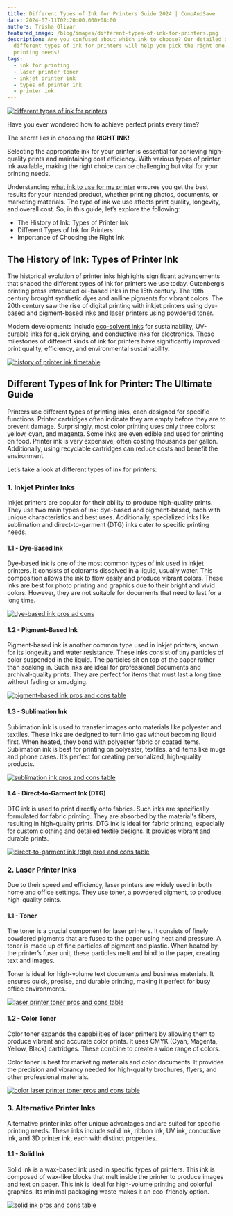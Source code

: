 ```yaml
---
title: Different Types of Ink for Printers Guide 2024 | CompAndSave
date: 2024-07-11T02:20:00.000+08:00
authors: Trisha Olivar
featured_image: /blog/images/different-types-of-ink-for-printers.png
description: Are you confused about which ink to choose? Our detailed guide on
  different types of ink for printers will help you pick the right one for your
  printing needs!
tags:
  - ink for printing
  - laser printer toner
  - inkjet printer ink
  - types of printer ink
  - printer ink
---
```

[![different types of ink for printers](/blog/images/different-types-of-ink-for-printers.png "Different Types of Ink for Printers")](/blog/images/different-types-of-ink-for-printers.png)

Have you ever wondered how to achieve perfect prints every time?

The secret lies in choosing the **RIGHT INK!**

Selecting the appropriate ink for your printer is essential for achieving high-quality prints and maintaining cost efficiency. With various types of printer ink available, making the right choice can be challenging but vital for your printing needs.

Understanding [what ink to use for my printer](https://www.compandsave.com/what-ink-does-my-printer-use) ensures you get the best results for your intended product, whether printing photos, documents, or marketing materials. The type of ink we use affects print quality, longevity, and overall cost. So, in this guide, let’s explore the following:

* The History of Ink: Types of Printer Ink
* Different Types of Ink for Printers
* Importance of Choosing the Right Ink

## The History of Ink: Types of Printer Ink

The historical evolution of printer inks highlights significant advancements that shaped the different types of ink for printers we use today. Gutenberg’s printing press introduced oil-based inks in the 15th century. The 19th century brought synthetic dyes and aniline pigments for vibrant colors. The 20th century saw the rise of digital printing with inkjet printers using dye-based and pigment-based inks and laser printers using powdered toner.

Modern developments include [eco-solvent inks](https://www.compandsave.com/what-is-an-eco-solvent-printer-and-eco-solvent-ink) for sustainability, UV-curable inks for quick drying, and conductive inks for electronics. These milestones of different kinds of ink for printers have significantly improved print quality, efficiency, and environmental sustainability.

[![history of printer ink timetable](/blog/images/types-of-ink-1.png "History of Ink Timetable")](/blog/images/types-of-ink-1.png)

## Different Types of Ink for Printer: The Ultimate Guide

Printers use different types of printing inks, each designed for specific functions. Printer cartridges often indicate they are empty before they are to prevent damage. Surprisingly, most color printing uses only three colors: yellow, cyan, and magenta. Some inks are even edible and used for printing on food. Printer ink is very expensive, often costing thousands per gallon. Additionally, using recyclable cartridges can reduce costs and benefit the environment.

Let’s take a look at different types of ink for printers:

### 1. Inkjet Printer Inks

Inkjet printers are popular for their ability to produce high-quality prints. They use two main types of ink: dye-based and pigment-based, each with unique characteristics and best uses. Additionally, specialized inks like sublimation and direct-to-garment (DTG) inks cater to specific printing needs.

#### **1.1 - Dye-Based Ink**

Dye-based ink is one of the most common types of ink used in inkjet printers. It consists of colorants dissolved in a liquid, usually water. This composition allows the ink to flow easily and produce vibrant colors. These inks are best for photo printing and graphics due to their bright and vivid colors. However, they are not suitable for documents that need to last for a long time.

[![dye-based ink pros ad cons](/blog/images/types-of-ink-2.png "Dye-based Ink Pros and Cons Table")](/blog/images/types-of-ink-2.png)

#### **1.2 - Pigment-Based Ink**

Pigment-based ink is another common type used in inkjet printers, known for its longevity and water resistance. These inks consist of tiny particles of color suspended in the liquid. The particles sit on top of the paper rather than soaking in. Such inks are ideal for professional documents and archival-quality prints. They are perfect for items that must last a long time without fading or smudging.

[![pigment-based ink pros and cons table](/blog/images/types-of-ink-3.png "Pigment-based Ink Pros and Cons Table")](/blog/images/types-of-ink-3.png)

#### **1.3 - Sublimation Ink**

Sublimation ink is used to transfer images onto materials like polyester and textiles. These inks are designed to turn into gas without becoming liquid first. When heated, they bond with polyester fabric or coated items. Sublimation ink is best for printing on polyester, textiles, and items like mugs and phone cases. It’s perfect for creating personalized, high-quality products.

[![sublimation ink pros and cons table](/blog/images/types-of-ink-4.png "Sublimation Ink Pros and Cons Table")](/blog/images/types-of-ink-4.png)

#### **1.4 - Direct-to-Garment Ink (DTG)**

DTG ink is used to print directly onto fabrics. Such inks are specifically formulated for fabric printing. They are absorbed by the material's fibers, resulting in high-quality prints. DTG ink is ideal for fabric printing, especially for custom clothing and detailed textile designs. It provides vibrant and durable prints.

[![direct-to-garment ink (dtg) pros and cons table](/blog/images/types-of-ink-5.png "Direct-to-Garment Ink (DTG) Pros and Cons Table")](/blog/images/types-of-ink-5.png)

### 2. Laser Printer Inks

Due to their speed and efficiency, laser printers are widely used in both home and office settings. They use toner, a powdered pigment, to produce high-quality prints. 

#### **1.1 - Toner**

The toner is a crucial component for laser printers. It consists of finely powdered pigments that are fused to the paper using heat and pressure. A toner is made up of fine particles of pigment and plastic. When heated by the printer’s fuser unit, these particles melt and bind to the paper, creating text and images.

Toner is ideal for high-volume text documents and business materials. It ensures quick, precise, and durable printing, making it perfect for busy office environments.

[![laser printer toner pros and cons table](/blog/images/types-of-ink-6.png "Laser Printer Toner Pros and Cons Table")](/blog/images/types-of-ink-6.png)

#### **1.2 - Color Toner**

Color toner expands the capabilities of laser printers by allowing them to produce vibrant and accurate color prints. It uses CMYK (Cyan, Magenta, Yellow, Black) cartridges. These combine to create a wide range of colors.

Color toner is best for marketing materials and color documents. It provides the precision and vibrancy needed for high-quality brochures, flyers, and other professional materials.

[![color laser printer toner pros and cons table](/blog/images/types-of-ink-7.png "Color Laser Printer Toner Pros and Cons Table")](/blog/images/types-of-ink-7.png)

### 3. Alternative Printer Inks

Alternative printer inks offer unique advantages and are suited for specific printing needs. These inks include solid ink, ribbon ink, UV ink, conductive ink, and 3D printer ink, each with distinct properties.

#### **1.1 - Solid Ink**

Solid ink is a wax-based ink used in specific types of printers. This ink is composed of wax-like blocks that melt inside the printer to produce images and text on paper. This ink is ideal for high-volume printing and colorful graphics. Its minimal packaging waste makes it an eco-friendly option.

[![solid ink pros and cons table](/blog/images/types-of-ink-8.png "Solid Ink Pros and Cons Table")](/blog/images/types-of-ink-8.png)

